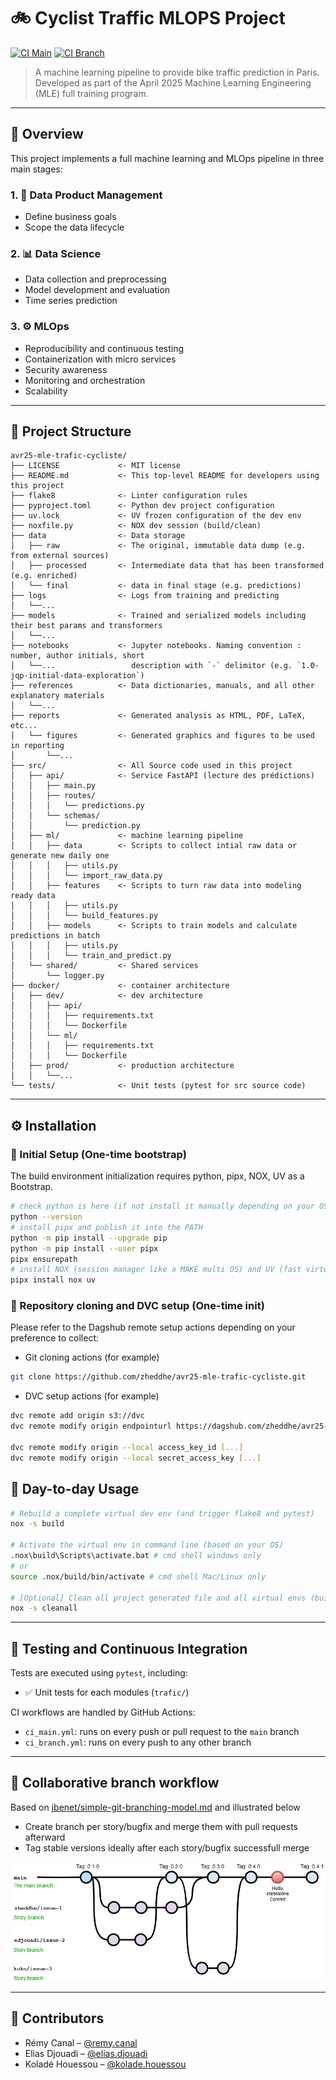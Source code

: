 # 🚲 Cyclist Traffic MLOPS Project

[![CI Main](https://github.com/zheddhe/avr25-mle-trafic-cycliste/actions/workflows/ci_main.yml/badge.svg)](https://github.com/zheddhe/avr25-mle-trafic-cycliste/actions)
[![CI Branch](https://github.com/zheddhe/avr25-mle-trafic-cycliste/actions/workflows/ci_branch.yml/badge.svg)](https://github.com/zheddhe/avr25-mle-trafic-cycliste/actions)

> A machine learning pipeline to provide bike traffic prediction in Paris.  
> Developed as part of the April 2025 Machine Learning Engineering (MLE) full training program.

---

## 🧭 Overview

This project implements a full machine learning and MLOps pipeline in three main stages:

### 1. 📐 Data Product Management

- Define business goals
- Scope the data lifecycle

### 2. 📊 Data Science

- Data collection and preprocessing
- Model development and evaluation
- Time series prediction

### 3. ⚙️ MLOps

- Reproducibility and continuous testing
- Containerization with micro services
- Security awareness
- Monitoring and orchestration
- Scalability

---

## 🧱 Project Structure

``` text
avr25-mle-trafic-cycliste/
├── LICENSE             <- MIT license
├── README.md           <- This top-level README for developers using this project
├── flake8              <- Linter configuration rules
├── pyproject.toml      <- Python dev project configuration
├── uv.lock             <- UV frozen configuration of the dev env
├── noxfile.py          <- NOX dev session (build/clean)
├── data                <- Data storage
│   ├── raw             <- The original, immutable data dump (e.g. from external sources)
│   ├── processed       <- Intermediate data that has been transformed (e.g. enriched)
│   └── final           <- data in final stage (e.g. predictions)
├── logs                <- Logs from training and predicting
│   └──...
├── models              <- Trained and serialized models including their best params and transformers
│   └──...
├── notebooks           <- Jupyter notebooks. Naming convention : number, author initials, short
│   └──...                 description with `-` delimitor (e.g. `1.0-jqp-initial-data-exploration`)
├── references          <- Data dictionaries, manuals, and all other explanatory materials
│   └──...
├── reports             <- Generated analysis as HTML, PDF, LaTeX, etc...
│   └── figures         <- Generated graphics and figures to be used in reporting
│       └──...
├── src/                <- All Source code used in this project
│   ├── api/            <- Service FastAPI (lecture des prédictions)
│   │   ├── main.py
│   │   ├── routes/
│   │   │   └── predictions.py
│   │   └── schemas/
│   │       └── prediction.py
│   ├── ml/             <- machine learning pipeline
│   │   ├── data        <- Scripts to collect intial raw data or generate new daily one
│   │   │   ├── utils.py
│   │   │   └── import_raw_data.py
│   │   ├── features    <- Scripts to turn raw data into modeling ready data
│   │   │   ├── utils.py
│   │   │   └── build_features.py
│   │   ├── models      <- Scripts to train models and calculate predictions in batch
│   │   │   ├── utils.py
│   │   │   └── train_and_predict.py
│   └── shared/         <- Shared services
│       └── logger.py
├── docker/             <- container architecture
│   ├── dev/            <- dev architecture
│   │   ├── api/
│   │   │   ├── requirements.txt
│   │   │   └── Dockerfile
│   │   └── ml/
│   │   │   ├── requirements.txt
│   │   │   └── Dockerfile
│   ├── prod/           <- production architecture
│   │   └──...       
└── tests/              <- Unit tests (pytest for src source code)
```

---

## ⚙️ Installation

### 🔧 Initial Setup (One-time bootstrap)

The build environment initialization requires python, pipx, NOX, UV as a Bootstrap.

```bash
# check python is here (if not install it manually depending on your OS)
python --version 
# install pipx and publish it into the PATH  
python -m pip install --upgrade pip
python -m pip install --user pipx
pipx ensurepath
# install NOX (session manager like a MAKE multi OS) and UV (fast virtual env back end)
pipx install nox uv
```

### 🔧 Repository cloning and DVC setup (One-time init)

Please refer to the Dagshub remote setup actions depending on your preference to collect:

- Git cloning actions (for example)

```bash
git clone https://github.com/zheddhe/avr25-mle-trafic-cycliste.git
```

- DVC setup actions (for example)

```bash
dvc remote add origin s3://dvc
dvc remote modify origin endpointurl https://dagshub.com/zheddhe/avr25-mle-trafic-cycliste.s3

dvc remote modify origin --local access_key_id [...]
dvc remote modify origin --local secret_access_key [...]
```

## 🚀 Day-to-day Usage

```bash
# Rebuild a complete virtual dev env (and trigger flake8 and pytest)
nox -s build

# Activate the virtual env in command line (based on your OS)
.nox\build\Scripts\activate.bat # cmd shell windows only
# or
source .nox/build/bin/activate # cmd shell Mac/Linux only

# [Optional] Clean all project generated file and all virtual envs (build included)
nox -s cleanall
```

---

## 🧪 Testing and Continuous Integration

Tests are executed using `pytest`, including:

- ✅ Unit tests for each modules (`trafic/`)  

CI workflows are handled by GitHub Actions:

- `ci_main.yml`: runs on every push or pull request to the `main` branch  
- `ci_branch.yml`: runs on every push to any other branch

---

## 👥 Collaborative branch workflow

Based on [jbenet/simple-git-branching-model.md](https://gist.github.com/jbenet/ee6c9ac48068889b0912) and illustrated below

- Create branch per story/bugfix and merge them with pull requests afterward
- Tag stable versions ideally after each story/bugfix successfull merge

![Collaborative branch workflow](references/collaborative_branch_workflow.drawio.png)

---

## 👥 Contributors

- Rémy Canal – [@remy.canal](mailto:remy.canal@live.fr)  
- Elias Djouadi – [@elias.djouadi](mailto:elias.djouadi@gmail.com)
- Koladé Houessou – [@kolade.houessou](mailto:koladehouessou@gmail.com)
